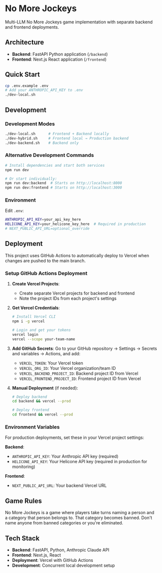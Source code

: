 # No More Jockeys

Multi-LLM No More Jockeys game implementation with separate backend and frontend deployments.

## Architecture

- **Backend**: FastAPI Python application (`/backend`)
- **Frontend**: Next.js React application (`/frontend`)

## Quick Start

```bash
cp .env.example .env
# Add your ANTHROPIC_API_KEY to .env
./dev-local.sh
```

## Development

### Development Modes

```bash
./dev-local.sh      # Frontend + Backend locally
./dev-hybrid.sh     # Frontend local → Production backend  
./dev-backend.sh    # Backend only
```

### Alternative Development Commands

```bash
# Install dependencies and start both services
npm run dev

# Or start individually:
npm run dev:backend  # Starts on http://localhost:8000
npm run dev:frontend # Starts on http://localhost:3000
```

### Environment

Edit `.env`:
```bash
ANTHROPIC_API_KEY=your_api_key_here
HELICONE_API_KEY=your_helicone_key_here  # Required in production
# NEXT_PUBLIC_API_URL=optional_override
```

## Deployment

This project uses GitHub Actions to automatically deploy to Vercel when changes are pushed to the main branch.

### Setup GitHub Actions Deployment

1. **Create Vercel Projects**:
   - Create separate Vercel projects for backend and frontend
   - Note the project IDs from each project's settings

2. **Get Vercel Credentials**:
   ```bash
   # Install Vercel CLI
   npm i -g vercel
   
   # Login and get your tokens
   vercel login
   vercel --scope your-team-name
   ```

3. **Add GitHub Secrets**:
   Go to your GitHub repository → Settings → Secrets and variables → Actions, and add:
   - `VERCEL_TOKEN`: Your Vercel token
   - `VERCEL_ORG_ID`: Your Vercel organization/team ID  
   - `VERCEL_BACKEND_PROJECT_ID`: Backend project ID from Vercel
   - `VERCEL_FRONTEND_PROJECT_ID`: Frontend project ID from Vercel

4. **Manual Deployment** (if needed):
   ```bash
   # Deploy backend
   cd backend && vercel --prod
   
   # Deploy frontend  
   cd frontend && vercel --prod
   ```

### Environment Variables

For production deployments, set these in your Vercel project settings:

**Backend**:
- `ANTHROPIC_API_KEY`: Your Anthropic API key (required)
- `HELICONE_API_KEY`: Your Helicone API key (required in production for monitoring)

**Frontend**:
- `NEXT_PUBLIC_API_URL`: Your backend Vercel URL

## Game Rules

No More Jockeys is a game where players take turns naming a person and a category that person belongs to. That category becomes banned. Don't name anyone from banned categories or you're eliminated.

## Tech Stack

- **Backend**: FastAPI, Python, Anthropic Claude API
- **Frontend**: Next.js, React
- **Deployment**: Vercel with GitHub Actions
- **Development**: Concurrent local development setup